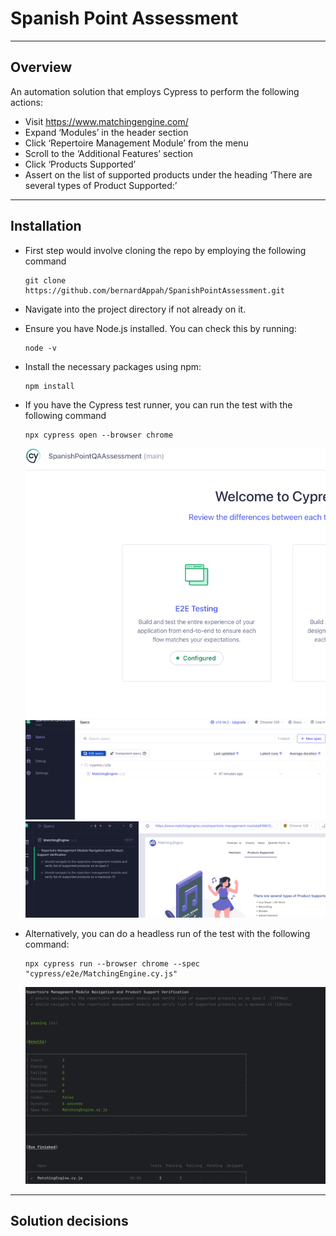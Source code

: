 # Spanish Point Assessment
---

## Overview
An automation solution that employs Cypress to perform the following actions:
+ Visit https://www.matchingengine.com/
+	Expand ‘Modules’ in the header section
+	Click ‘Repertoire Management Module’ from the menu
+	Scroll to the ‘Additional Features’ section
+	Click ‘Products Supported’
+	Assert on the list of supported products under the heading ‘There are several types of Product Supported:’

---

## Installation
+ First step would involve cloning the repo by employing the following command
  
  ```
  git clone https://github.com/bernardAppah/SpanishPointAssessment.git
  ```
  
+ Navigate into the project directory if not already on it.
+ Ensure you have Node.js installed. You can check this by running:
  ```
  node -v
   ```
+ Install the necessary packages using npm:
   ```
   npm install
   ```
+ If you have the Cypress test runner, you can run the test with the following command
   ```
   npx cypress open --browser chrome
   ```
  ![Sample1](img_1.png)
  ![Sample2](img_2.png)
  ![Sample3](img_3.png)

+ Alternatively, you can  do a headless run of the test with the following command:
   ```
  npx cypress run --browser chrome --spec "cypress/e2e/MatchingEngine.cy.js"
  ```
  ![Sample4](./img.png)

---

## Solution decisions
 


